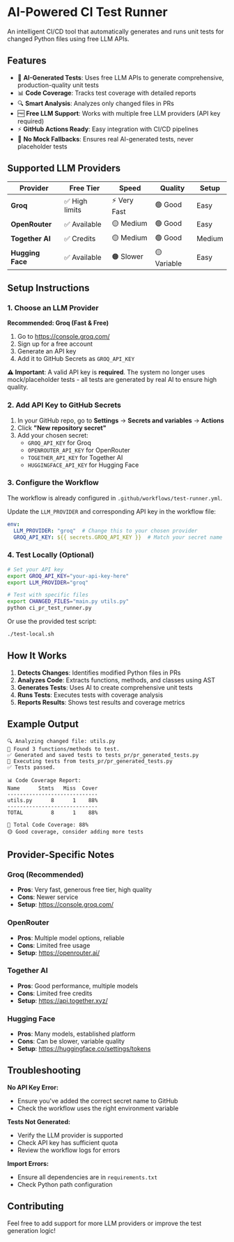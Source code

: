 # AI-Powered CI Test Runner

An intelligent CI/CD tool that automatically generates and runs unit tests for changed Python files using free LLM APIs.

## Features

- 🤖 **AI-Generated Tests**: Uses free LLM APIs to generate comprehensive, production-quality unit tests
- 📊 **Code Coverage**: Tracks test coverage with detailed reports  
- 🔍 **Smart Analysis**: Analyzes only changed files in PRs
- 🆓 **Free LLM Support**: Works with multiple free LLM providers (API key required)
- ⚡ **GitHub Actions Ready**: Easy integration with CI/CD pipelines
- 🚀 **No Mock Fallbacks**: Ensures real AI-generated tests, never placeholder tests

## Supported LLM Providers

| Provider | Free Tier | Speed | Quality | Setup |
|----------|-----------|-------|---------|-------|
| **Groq** | ✅ High limits | ⚡ Very Fast | 🟢 Good | Easy |
| **OpenRouter** | ✅ Available | 🟡 Medium | 🟢 Good | Easy |
| **Together AI** | ✅ Credits | 🟡 Medium | 🟢 Good | Medium |
| **Hugging Face** | ✅ Available | 🟠 Slower | 🟡 Variable | Easy |

## Setup Instructions

### 1. Choose an LLM Provider

**Recommended: Groq (Fast & Free)**
1. Go to https://console.groq.com/
2. Sign up for a free account
3. Generate an API key
4. Add it to GitHub Secrets as `GROQ_API_KEY`

**⚠️ Important**: A valid API key is **required**. The system no longer uses mock/placeholder tests - all tests are generated by real AI to ensure high quality.

### 2. Add API Key to GitHub Secrets

1. In your GitHub repo, go to **Settings** → **Secrets and variables** → **Actions**
2. Click **"New repository secret"**
3. Add your chosen secret:
   - `GROQ_API_KEY` for Groq
   - `OPENROUTER_API_KEY` for OpenRouter  
   - `TOGETHER_API_KEY` for Together AI
   - `HUGGINGFACE_API_KEY` for Hugging Face

### 3. Configure the Workflow

The workflow is already configured in `.github/workflows/test-runner.yml`. 

Update the `LLM_PROVIDER` and corresponding API key in the workflow file:

```yaml
env:
  LLM_PROVIDER: "groq"  # Change this to your chosen provider
  GROQ_API_KEY: ${{ secrets.GROQ_API_KEY }}  # Match your secret name
```

### 4. Test Locally (Optional)

```bash
# Set your API key
export GROQ_API_KEY="your-api-key-here"
export LLM_PROVIDER="groq"

# Test with specific files
export CHANGED_FILES="main.py utils.py"
python ci_pr_test_runner.py
```

Or use the provided test script:
```bash
./test-local.sh
```

## How It Works

1. **Detects Changes**: Identifies modified Python files in PRs
2. **Analyzes Code**: Extracts functions, methods, and classes using AST
3. **Generates Tests**: Uses AI to create comprehensive unit tests
4. **Runs Tests**: Executes tests with coverage analysis
5. **Reports Results**: Shows test results and coverage metrics

## Example Output

```
🔍 Analyzing changed file: utils.py
🤖 Found 3 functions/methods to test.
✅ Generated and saved tests to tests_pr/pr_generated_tests.py
🧪 Executing tests from tests_pr/pr_generated_tests.py
✅ Tests passed.

📊 Code Coverage Report:
Name      Stmts   Miss  Cover
-----------------------------
utils.py      8      1    88%
-----------------------------
TOTAL         8      1    88%

🎯 Total Code Coverage: 88%
🟡 Good coverage, consider adding more tests
```

## Provider-Specific Notes

### Groq (Recommended)
- **Pros**: Very fast, generous free tier, high quality
- **Cons**: Newer service
- **Setup**: https://console.groq.com/

### OpenRouter  
- **Pros**: Multiple model options, reliable
- **Cons**: Limited free usage
- **Setup**: https://openrouter.ai/

### Together AI
- **Pros**: Good performance, multiple models
- **Cons**: Limited free credits
- **Setup**: https://api.together.xyz/

### Hugging Face
- **Pros**: Many models, established platform
- **Cons**: Can be slower, variable quality
- **Setup**: https://huggingface.co/settings/tokens

## Troubleshooting

**No API Key Error:**
- Ensure you've added the correct secret name to GitHub
- Check the workflow uses the right environment variable

**Tests Not Generated:**
- Verify the LLM provider is supported
- Check API key has sufficient quota
- Review the workflow logs for errors

**Import Errors:**
- Ensure all dependencies are in `requirements.txt`
- Check Python path configuration

## Contributing

Feel free to add support for more LLM providers or improve the test generation logic!
